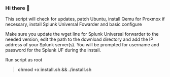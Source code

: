 ### Hi there 👋

<!--
**Primal-id/UbuntuPatching_Splunk_Qemu** is a ✨ _special_ ✨ repository because its `README.md` (this file) appears on your GitHub profile.

Here are some ideas to get you started:

- 🔭 I’m currently working on ...
- 🌱 I’m currently learning ...
- 👯 I’m looking to collaborate on ...
- 🤔 I’m looking for help with ...
- 💬 Ask me about ...
- 📫 How to reach me: ...
- 😄 Pronouns: ...
- ⚡ Fun fact: ...
-->






 This script will check for updates, patch Ubuntu, install Qemu for Proxmox if necessary, install Splunk Universal Fowarder and basic configure
 
 
 Make sure you update the wget line for Splunk Universal forwarder to the needed version, edit the path to the download directory and add the IP address of your Splunk server(s). You will be prompted for username and password for the Splunk UF during the install.
 
 Run script as root 
 
 <strong><blockquote>chmod +x install.sh && ./install.sh</blockquote></strong>





